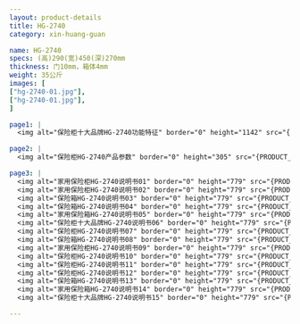 ```yaml
---
layout: product-details
title: HG-2740
category: xin-huang-guan

name: HG-2740
specs: (高)290(宽)450(深)270mm
thickness: 门10mm，箱体4mm
weight: 35公斤
images: [
["hg-2740-01.jpg"],
["hg-2740-01.jpg"],
]

page1: |
  <img alt="保险柜十大品牌HG-2740功能特征" border="0" height="1142" src="{PRODUCT_IMAGES}products/hg-gn.jpg" width="538" />

page2: |
  <img alt="保险柜HG-2740产品参数" border="0" height="305" src="{PRODUCT_IMAGES}products/hg-cpcs.jpg" width="538" />

page3: |
  <img alt="家用保险柜HG-2740说明书01" border="0" height="779" src="{PRODUCT_IMAGES}products/hg-sm01.jpg" width="528" /><br />
  <img alt="家用保险柜HG-2740说明书02" border="0" height="779" src="{PRODUCT_IMAGES}products/hg-sm02.jpg" width="528" /><br />
  <img alt="保险箱HG-2740说明书03" border="0" height="779" src="{PRODUCT_IMAGES}products/hg-sm03.jpg" width="528" /><br />
  <img alt="保险箱HG-2740说明书04" border="0" height="779" src="{PRODUCT_IMAGES}products/hg-sm04.jpg" width="528" /><br />
  <img alt="家用保险箱HG-2740说明书05" border="0" height="779" src="{PRODUCT_IMAGES}products/hg-sm05.jpg" width="528" /><br />
  <img alt="保险柜十大品牌HG-2740说明书06" border="0" height="779" src="{PRODUCT_IMAGES}products/hg-sm06.jpg" width="528" /><br />
  <img alt="保险柜HG-2740说明书07" border="0" height="779" src="{PRODUCT_IMAGES}products/hg-sm07.jpg" width="528" /><br />
  <img alt="保险箱HG-2740说明书08" border="0" height="779" src="{PRODUCT_IMAGES}products/hg-sm08.jpg" width="528" /><br />
  <img alt="家用保险柜HG-2740说明书09" border="0" height="779" src="{PRODUCT_IMAGES}products/hg-sm09.jpg" width="528" /><br />
  <img alt="保险柜HG-2740说明书10" border="0" height="779" src="{PRODUCT_IMAGES}products/hg-sm10.jpg" width="528" /><br />
  <img alt="保险柜HG-2740说明书11" border="0" height="779" src="{PRODUCT_IMAGES}products/hg-sm11.jpg" width="528" /><br />
  <img alt="保险柜HG-2740说明书12" border="0" height="779" src="{PRODUCT_IMAGES}products/hg-sm12.jpg" width="528" /><br />
  <img alt="保险箱HG-2740说明书13" border="0" height="779" src="{PRODUCT_IMAGES}products/hg-sm13.jpg" width="528" /><br />
  <img alt="家用保险箱HG-2740说明书14" border="0" height="779" src="{PRODUCT_IMAGES}products/hg-sm14.jpg" width="528" /><br />
  <img alt="保险柜十大品牌HG-2740说明书15" border="0" height="779" src="{PRODUCT_IMAGES}products/hg-sm15.jpg" width="528" />

---
```

